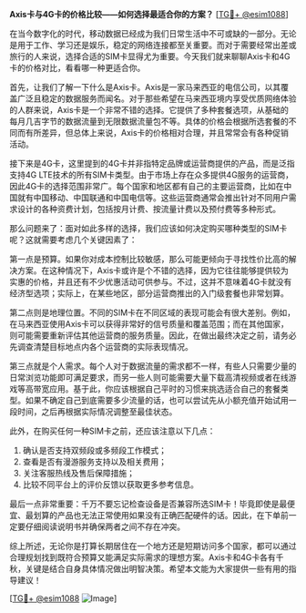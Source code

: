 **Axis卡与4G卡的价格比较——如何选择最适合你的方案？** [[TG💪+ @esim1088](https://t.me/s/esim1088)]

在当今数字化的时代，移动数据已经成为我们日常生活中不可或缺的一部分。无论是用于工作、学习还是娱乐，稳定的网络连接都至关重要。而对于需要经常出差或旅行的人来说，选择合适的SIM卡显得尤为重要。今天我们就来聊聊Axis卡和4G卡的价格对比，看看哪一种更适合你。

首先，让我们了解一下什么是Axis卡。Axis是一家马来西亚的电信公司，以其覆盖广泛且稳定的数据服务而闻名。对于那些希望在马来西亚境内享受优质网络体验的人群来说，Axis卡是一个非常不错的选择。它提供了多种套餐选项，从基础的每月几吉字节的数据流量到无限数据流量包不等。具体的价格会根据所选套餐的不同而有所差异，但总体上来说，Axis卡的价格相对合理，并且常常会有各种促销活动。

接下来是4G卡，这里提到的4G卡并非指特定品牌或运营商提供的产品，而是泛指支持4G LTE技术的所有SIM卡类型。由于市场上存在众多提供4G服务的运营商，因此4G卡的选择范围非常广。每个国家和地区都有自己的主要运营商，比如在中国就有中国移动、中国联通和中国电信等。这些运营商通常会推出针对不同用户需求设计的各种资费计划，包括按月计费、按流量计费以及预付费等多种形式。

那么问题来了：面对如此多样的选择，我们应该如何决定购买哪种类型的SIM卡呢？这就需要考虑几个关键因素了：

第一点是预算。如果你对成本控制比较敏感，那么可能更倾向于寻找性价比高的解决方案。在这种情况下，Axis卡或许是个不错的选择，因为它往往能够提供较为实惠的价格，并且还有不少优惠活动可供参与。不过，这并不意味着4G卡就没有经济型选项；实际上，在某些地区，部分运营商推出的入门级套餐也非常划算。

第二点则是地理位置。不同的SIM卡在不同区域的表现可能会有很大差别。例如，在马来西亚使用Axis卡可以获得非常好的信号质量和覆盖范围；而在其他国家，则可能需要重新评估其他运营商的服务质量。因此，在做出最终决定之前，请务必先调查清楚目标地点内各个运营商的实际表现情况。

第三点就是个人需求。每个人对于数据流量的需求都不一样，有些人只需要少量的日常浏览功能即可满足要求，而另一些人则可能需要大量下载高清视频或者在线游戏等高带宽应用。基于此，你应该根据自己平时的习惯来挑选适合自己的套餐类型。如果不确定自己到底需要多少流量的话，也可以尝试先从小额充值开始试用一段时间，之后再根据实际情况调整至最佳状态。

此外，在购买任何一种SIM卡之前，还应该注意以下几点：
1. 确认是否支持双频段或多频段工作模式；
2. 查看是否有漫游服务支持以及相关费用；
3. 关注客服热线及售后保障措施；
4. 比较不同平台上的评价反馈以获取更多参考信息。

最后一点非常重要：千万不要忘记检查设备是否兼容所选SIM卡！毕竟即使是最便宜、最划算的产品也无法正常使用如果没有正确匹配硬件的话。因此，在下单前一定要仔细阅读说明书并确保两者之间不存在冲突。

综上所述，无论你是打算长期居住在一个地方还是短期访问多个国家，都可以通过合理规划找到既符合预算又能满足实际需求的理想方案。Axis卡和4G卡各有千秋，关键是结合自身具体情况做出明智决策。希望本文能为大家提供一些有用的指导建议！

[[TG💪+ @esim1088](https://t.me/s/esim1088) ![Image](https://i.postimg.cc/4NQfJmqS/Snipaste-2025-05-13-00-14-12.png)]